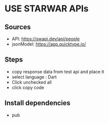 # USE STARWAR APIs
## Sources
- API: https://swapi.dev/api/people
- jsonModel: https://app.quicktype.io/

## Steps
 - copy response data from test api and place it
 - select language : Dart
 - Click unchecked all
 - click copy code
## Install dependencies
- pub 